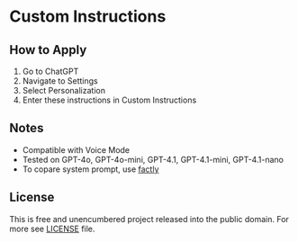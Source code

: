 # Custom Instructions

## How to Apply

1. Go to ChatGPT
2. Navigate to Settings
3. Select Personalization
4. Enter these instructions in Custom Instructions

## Notes

- Compatible with Voice Mode
- Tested on GPT-4o, GPT-4o-mini, GPT-4.1, GPT-4.1-mini, GPT-4.1-nano
- To copare system prompt, use [factly](https://github.com/sergeyklay/factly)

## License

This is free and unencumbered project released into the public domain. For more see [LICENSE](https://github.com/chatgpt-custom-instructionsn/blob/main/LICENSE) file.
